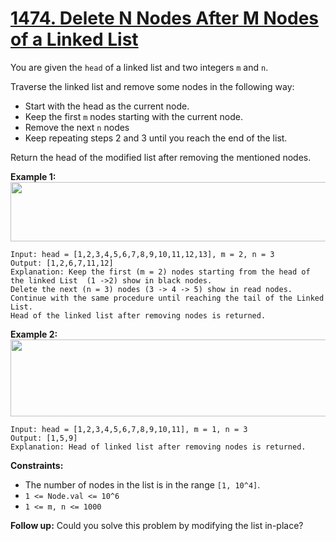 # [1474. Delete N Nodes After M Nodes of a Linked List](https://leetcode.com/problems/delete-n-nodes-after-m-nodes-of-a-linked-list/description/?envType=study-plan-v2&envId=premium-algo-100)

You are given the `head` of a linked list and two integers `m` and `n`.

Traverse the linked list and remove some nodes in the following way:

- Start with the head as the current node.
- Keep the first `m` nodes starting with the current node.
- Remove the next `n` nodes
- Keep repeating steps 2 and 3 until you reach the end of the list.

Return the head of the modified list after removing the mentioned nodes.

**Example 1:** 
<img alt="" src="https://assets.leetcode.com/uploads/2020/06/06/sample_1_1848.png" style="width: 600px; height: 95px;">

```
Input: head = [1,2,3,4,5,6,7,8,9,10,11,12,13], m = 2, n = 3
Output: [1,2,6,7,11,12]
Explanation: Keep the first (m = 2) nodes starting from the head of the linked List  (1 ->2) show in black nodes.
Delete the next (n = 3) nodes (3 -> 4 -> 5) show in read nodes.
Continue with the same procedure until reaching the tail of the Linked List.
Head of the linked list after removing nodes is returned.
```

**Example 2:** 
<img alt="" src="https://assets.leetcode.com/uploads/2020/06/06/sample_2_1848.png" style="width: 600px; height: 123px;">

```
Input: head = [1,2,3,4,5,6,7,8,9,10,11], m = 1, n = 3
Output: [1,5,9]
Explanation: Head of linked list after removing nodes is returned.
```

**Constraints:** 

- The number of nodes in the list is in the range `[1, 10^4]`.
- `1 <= Node.val <= 10^6`
- `1 <= m, n <= 1000`

**Follow up:**  Could you solve this problem by modifying the list in-place?